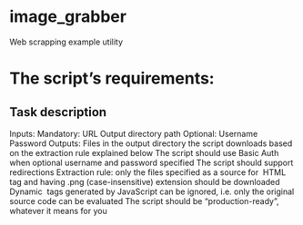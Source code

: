 # image_grabber
Web scrapping example utility

# The script’s requirements:
## Task description
Inputs:
Mandatory:
URL
Output directory path
Optional:
Username
Password
Outputs:
Files in the output directory the script downloads based on the extraction rule explained below
The script should use Basic Auth when optional username and password specified
The script should support redirections
Extraction rule: only the files specified as a source for <img> HTML tag and having .png (case-insensitive) extension should be downloaded
Dynamic <img> tags generated by JavaScript can be ignored, 
i.e. only the original source code can be evaluated
The script should be “production-ready”, whatever it means for you